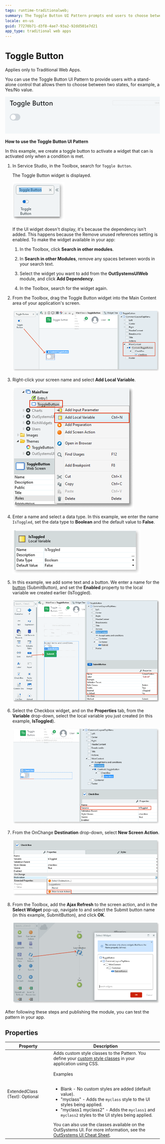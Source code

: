 ```yaml
---
tags: runtime-traditionalweb; 
summary: The Toggle Button UI Pattern prompts end users to choose between two states.
locale: en-us
guid: 77270b71-d3f8-4ae7-93a2-92dd501e7d21
app_type: traditional web apps
---
```


# Toggle Button

<div class="info" markdown="1">

Applies only to Traditional Web Apps.

</div>

You can use the Toggle Button UI Pattern to provide users with a stand-alone control that allows them to choose between two states, for example, a Yes/No value.

![](<images/togglebutton-2-ss.png>)

**How to use the Toggle Button UI Pattern**

In this example, we create a toggle button to activate a widget that can is activated only when a condition is met.

1. In Service Studio, in the Toolbox, search for `Toggle Button`.

    The Toggle Button widget is displayed.

    ![](<images/togglebutton-6-ss.png>)

    If the UI widget doesn't display, it's because the dependency isn't added. This happens because the Remove unused references setting is enabled. To make the widget available in your app:

    1. In the Toolbox, click **Search in other modules**.

    1. In **Search in other Modules**, remove any spaces between words in your search text.
    
    1. Select the widget you want to add from the **OutSystemsUIWeb** module, and click **Add Dependency**. 
    
    1. In the Toolbox, search for the widget again.

1. From the Toolbox, drag the Toggle Button widget into the Main Content area of your application's screen.

    ![](<images/togglebutton-7-ss.png>)

1. Right-click your screen name and select **Add Local Variable**.

    ![](<images/togglebutton-8-ss.png>)

1. Enter a name and select a data type. In this example, we enter the name `IsToggled`, set the data type to **Boolean** and the default value to **False**.

    ![](<images/togglebutton-9-ss.png>)

1. In this example, we add some text and a button. We enter a name for the [button](<../../../../../ref/lang/auto/Class.Button Widget.final.md>) (SubmitButton), and set the **Enabled** property to the local variable we created earlier (IsToggled).

    ![](images/togglebutton-11-ss.png?width=800)

1. Select the Checkbox widget, and on the **Properties** tab, from the **Variable** drop-down, select the local variable you just created (in this example, **IsToggled**).

    ![](images/togglebutton-10-ss.png?width=800) 

1. From the OnChange **Destination** drop-down, select **New Screen Action**.

    ![](images/togglebutton-12-ss.png?width=800) 

1. From the Toolbox, add the **Ajax Refresh** to the screen action, and in the **Select Widget** pop-up, navigate to and select the Submit button name (in this example, SubmitButton), and click **OK**.

    ![](images/togglebutton-13-ss.png?width=800) 

After following these steps and publishing the module, you can test the pattern in your app.

## Properties

| **Property**                   | **Description**                                                                                                                                                                                                                                                                                                                                                                                                                                                                                                                                                                                                                    |
|--------------------------------|------------------------------------------------------------------------------------------------------------------------------------------------------------------------------------------------------------------------------------------------------------------------------------------------------------------------------------------------------------------------------------------------------------------------------------------------------------------------------------------------------------------------------------------------------------------------------------------------------------------------------------|
| ExtendedClass (Text): Optional | Adds custom style classes to the Pattern. You define your [custom style classes](../../../look-feel/css.md) in your application using CSS.<br/><br/>Examples<br/><br/> <ul><li>Blank - No custom styles are added (default value).</li><li>"myclass" - Adds the ``myclass`` style to the UI styles being applied.</li><li>"myclass1 myclass2" - Adds the ``myclass1`` and ``myclass2`` styles to the UI styles being applied.</li></ul>You can also use the classes available on the OutSystems UI. For more information, see the [OutSystems UI Cheat Sheet](https://outsystemsui.outsystems.com/OutSystemsUIWebsite/CheatSheet). |
